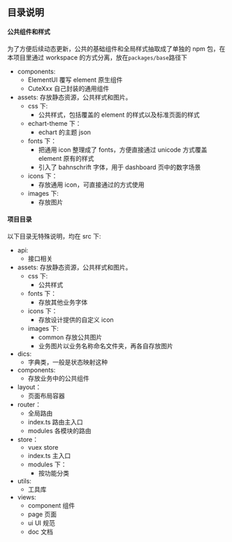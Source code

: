 ## 目录说明

#### 公共组件和样式

为了方便后续动态更新，公共的基础组件和全局样式抽取成了单独的 npm 包，在本项目里通过 workspace 的方式分离，放在`packages/base`路径下

- components:
  - ElementUI 覆写 element 原生组件
  - CuteXxx 自己封装的通用组件
- assets: 存放静态资源，公共样式和图片。
  - css 下:
    - 公共样式，包括覆盖的 element 的样式以及标准页面的样式
  - echart-theme 下：
    - echart 的主题 json
  - fonts 下：
    - 把通用 icon 整理成了 fonts，方便直接通过 unicode 方式覆盖 element 原有的样式
    - 引入了 bahnschrift 字体，用于 dashboard 页中的数字场景
  - icons 下：
    - 存放通用 icon，可直接通过<svg-icon name="xxx">的方式使用
  - images 下:
    - 存放图片

#### 项目目录

以下目录无特殊说明，均在 src 下:

- api:
  - 接口相关
- assets: 存放静态资源，公共样式和图片。
  - css 下:
    - 公共样式
  - fonts 下：
    - 存放其他业务字体
  - icons 下：
    - 存放设计提供的自定义 icon
  - images 下:
    - common 存放公共图片
    - 业务图片以业务名称命名文件夹，再各自存放图片
- dics:
  - 字典类，一般是状态映射这种
- components:
  - 存放业务中的公共组件
- layout：
  - 页面布局容器
- router：
  - 全局路由
  - index.ts 路由主入口
  - modules 各模块的路由
- store：
  - vuex store
  - index.ts 主入口
  - modules 下：
    - 按功能分类
- utils:
  - 工具库
- views:
  - component 组件
  - page 页面
  - ui UI 规范
  - doc 文档
